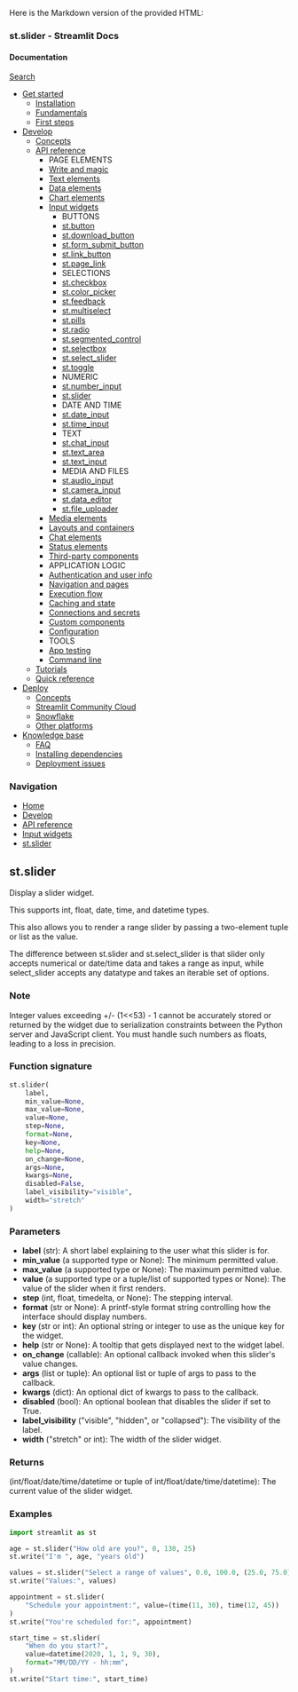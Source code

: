 Here is the Markdown version of the provided HTML:
### st.slider - Streamlit Docs
#### Documentation
[Search](/)
* [Get started](/get-started)
	+ [Installation](/get-started/installation)
	+ [Fundamentals](/get-started/fundamentals)
	+ [First steps](/get-started/tutorials)
* [Develop](/develop)
	+ [Concepts](/develop/concepts)
	+ [API reference](/develop/api-reference)
		- PAGE ELEMENTS
		- [Write and magic](/develop/api-reference/write-magic)
		- [Text elements](/develop/api-reference/text)
		- [Data elements](/develop/api-reference/data)
		- [Chart elements](/develop/api-reference/charts)
		- [Input widgets](/develop/api-reference/widgets)
			- BUTTONS
			- [st.button](/develop/api-reference/widgets/st.button)
			- [st.download_button](/develop/api-reference/widgets/st.download_button)
			- [st.form_submit_button](/develop/api-reference/execution-flow/st.form_submit_button)
			- [st.link_button](/develop/api-reference/widgets/st.link_button)
			- [st.page_link](/develop/api-reference/widgets/st.page_link)
			- SELECTIONS
			- [st.checkbox](/develop/api-reference/widgets/st.checkbox)
			- [st.color_picker](/develop/api-reference/widgets/st.color_picker)
			- [st.feedback](/develop/api-reference/widgets/st.feedback)
			- [st.multiselect](/develop/api-reference/widgets/st.multiselect)
			- [st.pills](/develop/api-reference/widgets/st.pills)
			- [st.radio](/develop/api-reference/widgets/st.radio)
			- [st.segmented_control](/develop/api-reference/widgets/st.segmented_control)
			- [st.selectbox](/develop/api-reference/widgets/st.selectbox)
			- [st.select_slider](/develop/api-reference/widgets/st.select_slider)
			- [st.toggle](/develop/api-reference/widgets/st.toggle)
			- NUMERIC
			- [st.number_input](/develop/api-reference/widgets/st.number_input)
			- [st.slider](/develop/api-reference/widgets/st.slider)
			- DATE AND TIME
			- [st.date_input](/develop/api-reference/widgets/st.date_input)
			- [st.time_input](/develop/api-reference/widgets/st.time_input)
			- TEXT
			- [st.chat_input](/develop/api-reference/chat/st.chat_input)
			- [st.text_area](/develop/api-reference/widgets/st.text_area)
			- [st.text_input](/develop/api-reference/widgets/st.text_input)
			- MEDIA AND FILES
			- [st.audio_input](/develop/api-reference/widgets/st.audio_input)
			- [st.camera_input](/develop/api-reference/widgets/st.camera_input)
			- [st.data_editor](/develop/api-reference/data/st.data_editor)
			- [st.file_uploader](/develop/api-reference/widgets/st.file_uploader)
		- [Media elements](/develop/api-reference/media)
		- [Layouts and containers](/develop/api-reference/layout)
		- [Chat elements](/develop/api-reference/chat)
		- [Status elements](/develop/api-reference/status)
		- [Third-party components](https://streamlit.io/components)
		- APPLICATION LOGIC
		- [Authentication and user info](/develop/api-reference/user)
		- [Navigation and pages](/develop/api-reference/navigation)
		- [Execution flow](/develop/api-reference/execution-flow)
		- [Caching and state](/develop/api-reference/caching-and-state)
		- [Connections and secrets](/develop/api-reference/connections)
		- [Custom components](/develop/api-reference/custom-components)
		- [Configuration](/develop/api-reference/configuration)
		- TOOLS
		- [App testing](/develop/api-reference/app-testing)
		- [Command line](/develop/api-reference/cli)
	+ [Tutorials](/develop/tutorials)
	+ [Quick reference](/develop/quick-reference)
* [Deploy](/deploy)
	+ [Concepts](/deploy/concepts)
	+ [Streamlit Community Cloud](/deploy/streamlit-community-cloud)
	+ [Snowflake](/deploy/snowflake)
	+ [Other platforms](/deploy/tutorials)
* [Knowledge base](/knowledge-base)
	+ [FAQ](/knowledge-base/using-streamlit)
	+ [Installing dependencies](/knowledge-base/dependencies)
	+ [Deployment issues](/knowledge-base/deploy)
### Navigation
* [Home](/)
* [Develop](/develop)
* [API reference](/develop/api-reference)
* [Input widgets](/develop/api-reference/widgets)
* [st.slider](/develop/api-reference/widgets/st.slider)

## st.slider
Display a slider widget.

This supports int, float, date, time, and datetime types.

This also allows you to render a range slider by passing a two-element tuple or list as the value.

The difference between st.slider and st.select_slider is that slider only accepts numerical or date/time data and takes a range as input, while select_slider accepts any datatype and takes an iterable set of options.

### Note
Integer values exceeding +/- (1<<53) - 1 cannot be accurately stored or returned by the widget due to serialization constraints between the Python server and JavaScript client. You must handle such numbers as floats, leading to a loss in precision.

### Function signature
```python
st.slider(
    label, 
    min_value=None, 
    max_value=None, 
    value=None, 
    step=None, 
    format=None, 
    key=None, 
    help=None, 
    on_change=None, 
    args=None, 
    kwargs=None, 
    disabled=False, 
    label_visibility="visible", 
    width="stretch"
)
```

### Parameters

* **label** (str): A short label explaining to the user what this slider is for.
* **min_value** (a supported type or None): The minimum permitted value.
* **max_value** (a supported type or None): The maximum permitted value.
* **value** (a supported type or a tuple/list of supported types or None): The value of the slider when it first renders.
* **step** (int, float, timedelta, or None): The stepping interval.
* **format** (str or None): A printf-style format string controlling how the interface should display numbers.
* **key** (str or int): An optional string or integer to use as the unique key for the widget.
* **help** (str or None): A tooltip that gets displayed next to the widget label.
* **on_change** (callable): An optional callback invoked when this slider's value changes.
* **args** (list or tuple): An optional list or tuple of args to pass to the callback.
* **kwargs** (dict): An optional dict of kwargs to pass to the callback.
* **disabled** (bool): An optional boolean that disables the slider if set to True.
* **label_visibility** ("visible", "hidden", or "collapsed"): The visibility of the label.
* **width** ("stretch" or int): The width of the slider widget.

### Returns
(int/float/date/time/datetime or tuple of int/float/date/time/datetime): The current value of the slider widget.

### Examples

```python
import streamlit as st

age = st.slider("How old are you?", 0, 130, 25)
st.write("I'm ", age, "years old")

values = st.slider("Select a range of values", 0.0, 100.0, (25.0, 75.0))
st.write("Values:", values)

appointment = st.slider(
    "Schedule your appointment:", value=(time(11, 30), time(12, 45))
)
st.write("You're scheduled for:", appointment)

start_time = st.slider(
    "When do you start?",
    value=datetime(2020, 1, 1, 9, 30),
    format="MM/DD/YY - hh:mm",
)
st.write("Start time:", start_time)
```
